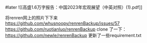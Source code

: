 #later ![[高盛1.6万字报告：中国2023年宏观展望（中英对照）(1).pdf]]



将renren网上的照片下下来     
https://github.com/whusnoopy/renrenBackup/issues/57 
https://github.com/ruotianluo/renrenBackup
clone 了一下：https://github.com/newle/renrenBackup  更新了一些requirement.txt